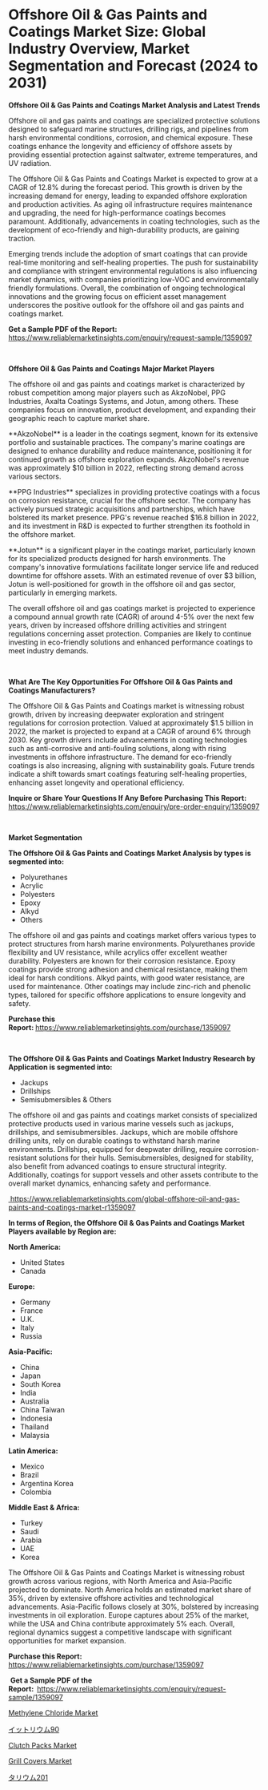 <p><h1>Offshore Oil & Gas Paints and Coatings Market Size: Global Industry Overview, Market Segmentation and Forecast (2024 to 2031)</h1></p><p><strong>Offshore Oil & Gas Paints and Coatings Market Analysis and Latest Trends</strong></p>
<p><p>Offshore oil and gas paints and coatings are specialized protective solutions designed to safeguard marine structures, drilling rigs, and pipelines from harsh environmental conditions, corrosion, and chemical exposure. These coatings enhance the longevity and efficiency of offshore assets by providing essential protection against saltwater, extreme temperatures, and UV radiation.</p><p>The Offshore Oil & Gas Paints and Coatings Market is expected to grow at a CAGR of 12.8% during the forecast period. This growth is driven by the increasing demand for energy, leading to expanded offshore exploration and production activities. As aging oil infrastructure requires maintenance and upgrading, the need for high-performance coatings becomes paramount. Additionally, advancements in coating technologies, such as the development of eco-friendly and high-durability products, are gaining traction.</p><p>Emerging trends include the adoption of smart coatings that can provide real-time monitoring and self-healing properties. The push for sustainability and compliance with stringent environmental regulations is also influencing market dynamics, with companies prioritizing low-VOC and environmentally friendly formulations. Overall, the combination of ongoing technological innovations and the growing focus on efficient asset management underscores the positive outlook for the offshore oil and gas paints and coatings market.</p></p>
<p><strong>Get a Sample PDF of the Report:&nbsp;</strong> <a href="https://www.reliablemarketinsights.com/enquiry/request-sample/1359097">https://www.reliablemarketinsights.com/enquiry/request-sample/1359097</a></p>
<p>&nbsp;</p>
<p><strong>Offshore Oil & Gas Paints and Coatings Major Market Players</strong></p>
<p><p>The offshore oil and gas paints and coatings market is characterized by robust competition among major players such as AkzoNobel, PPG Industries, Axalta Coatings Systems, and Jotun, among others. These companies focus on innovation, product development, and expanding their geographic reach to capture market share. </p><p>**AkzoNobel** is a leader in the coatings segment, known for its extensive portfolio and sustainable practices. The company's marine coatings are designed to enhance durability and reduce maintenance, positioning it for continued growth as offshore exploration expands. AkzoNobel's revenue was approximately $10 billion in 2022, reflecting strong demand across various sectors.</p><p>**PPG Industries** specializes in providing protective coatings with a focus on corrosion resistance, crucial for the offshore sector. The company has actively pursued strategic acquisitions and partnerships, which have bolstered its market presence. PPG's revenue reached $16.8 billion in 2022, and its investment in R&D is expected to further strengthen its foothold in the offshore market.</p><p>**Jotun** is a significant player in the coatings market, particularly known for its specialized products designed for harsh environments. The company's innovative formulations facilitate longer service life and reduced downtime for offshore assets. With an estimated revenue of over $3 billion, Jotun is well-positioned for growth in the offshore oil and gas sector, particularly in emerging markets.</p><p>The overall offshore oil and gas coatings market is projected to experience a compound annual growth rate (CAGR) of around 4-5% over the next few years, driven by increased offshore drilling activities and stringent regulations concerning asset protection. Companies are likely to continue investing in eco-friendly solutions and enhanced performance coatings to meet industry demands.</p></p>
<p>&nbsp;</p>
<p><strong>What Are The Key Opportunities For Offshore Oil & Gas Paints and Coatings Manufacturers?</strong></p>
<p><p>The Offshore Oil & Gas Paints and Coatings market is witnessing robust growth, driven by increasing deepwater exploration and stringent regulations for corrosion protection. Valued at approximately $1.5 billion in 2022, the market is projected to expand at a CAGR of around 6% through 2030. Key growth drivers include advancements in coating technologies such as anti-corrosive and anti-fouling solutions, along with rising investments in offshore infrastructure. The demand for eco-friendly coatings is also increasing, aligning with sustainability goals. Future trends indicate a shift towards smart coatings featuring self-healing properties, enhancing asset longevity and operational efficiency.</p></p>
<p><strong>Inquire or Share Your Questions If Any Before Purchasing This Report:</strong> <a href="https://www.reliablemarketinsights.com/enquiry/pre-order-enquiry/1359097">https://www.reliablemarketinsights.com/enquiry/pre-order-enquiry/1359097</a></p>
<p>&nbsp;</p>
<p><strong>Market Segmentation</strong></p>
<p><strong>The Offshore Oil & Gas Paints and Coatings Market Analysis by types is segmented into:</strong></p>
<p><ul><li>Polyurethanes</li><li>Acrylic</li><li>Polyesters</li><li>Epoxy</li><li>Alkyd</li><li>Others</li></ul></p>
<p><p>The offshore oil and gas paints and coatings market offers various types to protect structures from harsh marine environments. Polyurethanes provide flexibility and UV resistance, while acrylics offer excellent weather durability. Polyesters are known for their corrosion resistance. Epoxy coatings provide strong adhesion and chemical resistance, making them ideal for harsh conditions. Alkyd paints, with good water resistance, are used for maintenance. Other coatings may include zinc-rich and phenolic types, tailored for specific offshore applications to ensure longevity and safety.</p></p>
<p><strong>Purchase this Report:&nbsp;</strong><a href="https://www.reliablemarketinsights.com/purchase/1359097">https://www.reliablemarketinsights.com/purchase/1359097</a></p>
<p>&nbsp;</p>
<p><strong>The Offshore Oil & Gas Paints and Coatings Market Industry Research by Application is segmented into:</strong></p>
<p><ul><li>Jackups</li><li>Drillships</li><li>Semisubmersibles & Others</li></ul></p>
<p><p>The offshore oil and gas paints and coatings market consists of specialized protective products used in various marine vessels such as jackups, drillships, and semisubmersibles. Jackups, which are mobile offshore drilling units, rely on durable coatings to withstand harsh marine environments. Drillships, equipped for deepwater drilling, require corrosion-resistant solutions for their hulls. Semisubmersibles, designed for stability, also benefit from advanced coatings to ensure structural integrity. Additionally, coatings for support vessels and other assets contribute to the overall market dynamics, enhancing safety and performance.</p></p>
<p><a href="https://www.reliablemarketinsights.com/global-offshore-oil-and-gas-paints-and-coatings-market-r1359097">&nbsp;https://www.reliablemarketinsights.com/global-offshore-oil-and-gas-paints-and-coatings-market-r1359097</a></p>
<p><strong>In terms of Region, the Offshore Oil & Gas Paints and Coatings Market Players available by Region are:</strong></p>
<p>
    <p> <strong> North America: </strong>
        <ul>
            <li>United States</li>
            <li>Canada</li>
        </ul>
        </p> 
    <p> <strong> Europe: </strong>
        <ul>
            <li>Germany</li>
            <li>France</li>
            <li>U.K.</li>
            <li>Italy</li>
            <li>Russia</li>
        </ul>
        </p> 
    <p> <strong> Asia-Pacific: </strong>
        <ul>
            <li>China</li>
            <li>Japan</li>
            <li>South Korea</li>
            <li>India</li>
            <li>Australia</li>
            <li>China Taiwan</li>
            <li>Indonesia</li>
            <li>Thailand</li>
            <li>Malaysia</li>
        </ul>
        </p> 
    <p> <strong> Latin America: </strong>
        <ul>
            <li>Mexico</li>
            <li>Brazil</li>
            <li>Argentina Korea</li>
            <li>Colombia</li>
        </ul>
        </p> 
    <p> <strong> Middle East & Africa: </strong>
        <ul>
            <li>Turkey</li>
            <li>Saudi</li>
            <li>Arabia</li>
            <li>UAE</li>
            <li>Korea</li>
        </ul>
    </p>
    </p>
<p><p>The Offshore Oil & Gas Paints and Coatings Market is witnessing robust growth across various regions, with North America and Asia-Pacific projected to dominate. North America holds an estimated market share of 35%, driven by extensive offshore activities and technological advancements. Asia-Pacific follows closely at 30%, bolstered by increasing investments in oil exploration. Europe captures about 25% of the market, while the USA and China contribute approximately 5% each. Overall, regional dynamics suggest a competitive landscape with significant opportunities for market expansion.</p></p>
<p><strong>Purchase this Report: </strong><a href="https://www.reliablemarketinsights.com/purchase/1359097">https://www.reliablemarketinsights.com/purchase/1359097</a></p>
<p>&nbsp;<strong>Get a Sample PDF of the Report:&nbsp;&nbsp;</strong><a href="https://www.reliablemarketinsights.com/enquiry/request-sample/1359097">https://www.reliablemarketinsights.com/enquiry/request-sample/1359097</a></p>
<p><strong></strong></p>
<p><p><a href="https://issuu.com/reportprime-2/docs/methylene-chloride-market-size-2030_182a0bb09a9efd">Methylene Chloride Market</a></p><p><a href="https://medium.com/@sashabeier2023/yttrium-90-market-%E3%81%AF-%E3%82%B3%E3%82%B9%E3%83%88%E7%AE%A1%E7%90%86%E3%81%A8%E5%8A%B9%E7%8E%87%E5%90%91%E4%B8%8A%E3%82%92%E5%84%AA%E5%85%88%E3%81%97%E3%81%BE%E3%81%99-%E3%81%95%E3%82%89%E3%81%AB-%E5%A0%B1%E5%91%8A%E6%9B%B8%E3%81%AF%E5%B8%82%E5%A0%B4%E3%81%AE%E9%9C%80%E8%A6%81%E9%9D%A2%E3%81%A8%E4%BE%9B%E7%B5%A6%E9%9D%A2%E3%81%AE%E4%B8%A1%E6%96%B9%E3%82%92%E3%82%AB%E3%83%90%E3%83%BC%E3%81%97%E3%81%A6%E3%81%84%E3%81%BE%E3%81%99-yttrium-90-%E5%B8%82%E5%A0%B4%E3%81%AF-2024-%E3%81%8B%E3%82%89-5-4-eba832529d5f">イットリウム90</a></p><p><a href="https://www.linkedin.com/pulse/strategic-roadmap-global-clutch-packs-market-insights-opportunities-y29te?trackingId=F6xMTDj8QWiRPkfa8YBJxg%3D%3D">Clutch Packs Market</a></p><p><a href="https://www.linkedin.com/pulse/how-regional-global-trends-shaping-grill-covers-market-year-feuie?trackingId=C79eomV7R4ejNjwN%2BMf2tA%3D%3D">Grill Covers Market</a></p><p><a href="https://medium.com/@sashabeier2023/thallium-201-market-%E3%81%AF-%E3%82%B3%E3%82%B9%E3%83%88%E7%AE%A1%E7%90%86%E3%81%A8%E5%8A%B9%E7%8E%87%E5%90%91%E4%B8%8A%E3%82%92%E5%84%AA%E5%85%88%E3%81%97%E3%81%BE%E3%81%99-%E3%81%95%E3%82%89%E3%81%AB-%E5%A0%B1%E5%91%8A%E6%9B%B8%E3%81%AF%E5%B8%82%E5%A0%B4%E3%81%AE%E9%9C%80%E8%A6%81%E9%9D%A2%E3%81%A8%E4%BE%9B%E7%B5%A6%E9%9D%A2%E3%81%AE%E4%B8%A1%E6%96%B9%E3%82%92%E3%82%AB%E3%83%90%E3%83%BC%E3%81%97%E3%81%A6%E3%81%84%E3%81%BE%E3%81%99-thallium-201-%E5%B8%82%E5%A0%B4%E3%81%AF-2024-%E3%81%8B%E3%82%89-5-85ceeccb513a">タリウム201</a></p></p>